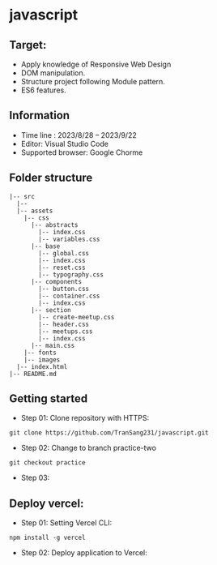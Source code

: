 # javascript

## Target: 
- Apply knowledge of Responsive Web Design
- DOM manipulation.
- Structure project following Module pattern.
- ES6 features.
## Information 
- Time line : 2023/8/28 – 2023/9/22 
- Editor: Visual Studio Code
- Supported browser: Google Chorme
## Folder structure
```
|-- src
  |-- 
  |-- assets
    |-- css
      |-- abstracts
        |-- index.css
        |-- variables.css
      |-- base
        |-- global.css
        |-- index.css
        |-- reset.css
        |-- typography.css
      |-- components
        |-- button.css
        |-- container.css
        |-- index.css
      |-- section
        |-- create-meetup.css
        |-- header.css
        |-- meetups.css
        |-- index.css
      |-- main.css
    |-- fonts
    |-- images
  |-- index.html
|-- README.md
```
## Getting started
- Step 01: Clone repository with HTTPS:
```
git clone https://github.com/TranSang231/javascript.git
```
- Step 02: Change to branch practice-two
```
git checkout practice
```
- Step 03:
## Deploy vercel:
- Step 01: Setting Vercel CLI:
```
npm install -g vercel
```
- Step 02: Deploy application to Vercel:


